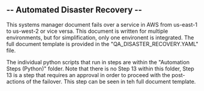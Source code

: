  ## -- Automated Disaster Recovery -- 

 This systems manager document fails over a service in AWS from us-east-1 to us-west-2 or vice versa. This document is written for multiple environments, but for simplification, only one environent is integrated. The full document template is provided in the "QA_DISASTER_RECOVERY.YAML" file.

 The individual python scripts that run in steps are within the "Automation Steps (Python)" folder. Note that there is no Step 13 within this folder, Step 13 is a step that requires an approval in order to proceed with the post-actions of the failover. This step can be seen in teh full document template. 